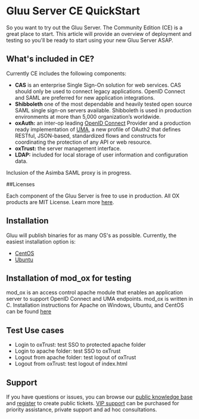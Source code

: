 # Gluu Server CE QuickStart 

So you want to try out the Gluu Server. The Community Edition (CE) is a great place to start. This article will provide an overview of deployment and testing so you'll be ready to start using your new Gluu Server ASAP. 

## What's included in CE?

Currently CE includes the following components:

* **CAS** is an enterprise Single Sign-On solution for web services. CAS should only be used to connect legacy applications. OpenID Connect and SAML are preferred for new application integrations.
* **Shibboleth** one of the most dependable and heavily tested open source SAML single sign-on servers available. Shibboleth is used in production environments at more than 5,000 organization’s worldwide.
* **oxAuth:** an inter-op leading [OpenID Connect](http://www.gluu.org/docs/admin-guide/openid-connect/) Provider and a production ready implementation of [UMA](http://www.gluu.org/docs/admin-guide/uma/), a new profile of OAuth2 that defines RESTful, JSON-based, standardized flows and constructs for coordinating the protection of any API or web resource.
* **oxTrust:** the server management interface.
* **LDAP:** included for local storage of user information and configuration data.

Inclusion of the Asimba SAML proxy is in progress. 

##Licenses

Each component of the Gluu Server is free to use in production. All OX products are MIT License. Learn more  [here](http://www.gluu.org/docs/admin-guide/introduction/licenses/). 

## Installation

Gluu will publish binaries for as many OS's as possible. Currently, the 
easiest installation option is:  

- [CentOS](../admin-guide/installation/centos.md)
- [Ubuntu](../admin-guide/installation/ubuntu.md)


## Installation of mod_ox for testing

mod_ox is an access control apache module that enables an application server to support OpenID Connect and UMA endpoints. mod_ox is written in C.  Installation instructions for Apache on Windows, Ubuntu, and CentOS can be found [here](../reference/oxd/index.md)

## Test Use cases

-  Login to oxTrust: test SSO to protected apache folder
-  Login to apache folder: test SSO to oxTrust
-  Logout from apache folder: test logout of oxTrust
-  Logout from oxTrust: test logout of index.html
  

## Support

If you have questions or issues, you can browse our [public knowledge base](http://support.gluu.org) and [register](https://idp.gluu.org/identity/register?redirectUri=https://support.gluu.org) to create public tickets. [VIP support](http://gluu.org/pricing) can be purchased for priority assistance, private support and ad hoc consultations. 

